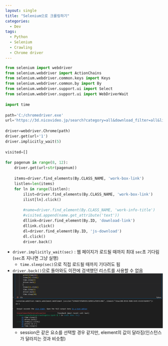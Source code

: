 ```yaml
---
layout: single
title: "Selenium으로 크롤링하기"
categories:
  - Dev
tags:
  - Python
  - Selenium
  - Crawling
  - Chrome driver
---
```


```python
from selenium import webdriver
from selenium.webdriver import ActionChains
from selenium.webdriver.common.keys import Keys
from selenium.webdriver.common.by import By
from selenium.webdriver.support.ui import Select
from selenium.webdriver.support.ui import WebDriverWait

import time

path='C:/chromedriver.exe'
url='https://3d.nicovideo.jp/search?category=all&download_filter=all&limit=28&order=1&perfect_match=1&sort=created_at&usable_animation=&word=VTuber&word_type=tag&work_type=all&page='

driver=webdriver.Chrome(path)
driver.get(url+'1')
driver.implicitly_wait(5)

visited=[]

for pagenum in range(8, 12):
    driver.get(url+str(pagenum))

    items=driver.find_elements(By.CLASS_NAME, 'work-box-link')
    listlen=len(items)
    for ln in range(listlen):
        ilist=driver.find_elements(By.CLASS_NAME, 'work-box-link')
        ilist[ln].click()

        #name=driver.find_element(By.CLASS_NAME, 'work-info-title')
        #visited.append(name.get_attribute('text'))
        dllink=driver.find_element(By.ID, 'download-link')
        dllink.click()
        dl=driver.find_element(By.ID, 'js-download')
        dl.click()
        driver.back()
```

- `driver.implicitly_wait(sec)` : 웹 페이지가 로드될 때까지 최대 `sec`초 기다림(`sec`초 지나면 그냥 실행)
  - `time.sleep(sec)`으로 직접 로드될 때까지 기다려도 됨
- `driver.back()`으로 돌아와도 이전에 검색했던 리스트를 사용할 수 없음  
  ![selenium crawling](https://raw.githubusercontent.com/siriyaoff/siriyaoff.github.io/master/assets/img/selenium-crawling.png)
  - session은 같은 요소를 선택할 경우 같지만, element의 값이 달라짐(인스턴스가 달라지는 것과 비슷함)

